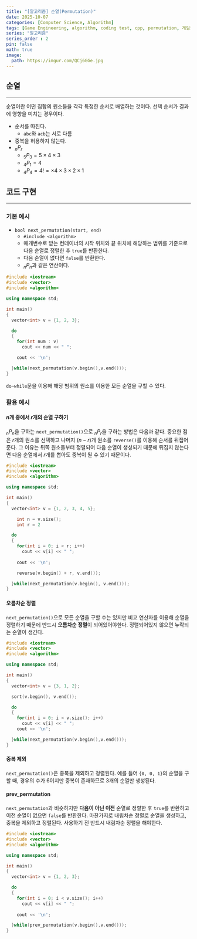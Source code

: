 ```yaml
---
title: "[알고리즘] 순열(Permutation)"
date: 2025-10-07
categories: [Computer Science, Algorithm]
tags: [Game Engineering, algorithm, coding test, cpp, permutation, 게임공학, 알고리즘, 코딩테스트, C++, 순열]
series: "알고리즘"
series_order : 2
pin: false
math: true
image:
  path: https://imgur.com/QCj6GGe.jpg
---
```


## 순열

---

순열이란 어떤 집합의 원소들을 각각 특정한 순서로 배열하는 것이다. 선택 순서가 결과에 영향을 미치는 경우이다.

- 순서를 따진다.
  - `abc`와 `acb`는 서로 다름
- 중복을 허용하지 않는다.
- $_nP_r$
  - $_5P_3 = 5 \times 4 \times 3$
  - $_4P_1 = 4$
  - $_4P_4 = 4! = \times 4 \times 3 \times 2 \times 1$

## 코드 구현

---

### 기본 예시

- `bool next_permutation(start, end)`
  - `#include <algorithm>`
  - 매개변수로 받는 컨테이너의 시작 위치와 끝 위치에 해당하는 범위를 기준으로 다음 순열로 정렬한 후 `true`를 반환한다.
  - 다음 순열이 없다면 `false`를 반환한다.
  - $_nP_n$과 같은 연산이다.

```cpp
#include <iostream>
#include <vector>
#include <algorithm>

using namespace std;

int main()
{
  vector<int> v = {1, 2, 3};

  do
  {
    for(int num : v)
      cout << num << " ";

    cout << '\n';

  }while(next_permutation(v.begin(),v.end()));
}
```

`do~while`문을 이용해 해당 범위의 원소를 이용한 모든 순열을 구할 수 있다.

### 활용 예시

#### $n$개 중에서 $r$개의 순열 구하기

$_nP_n$을 구하는 `next_permutation()`으로 $_nP_r$을 구하는 방법은 다음과 같다. 중요한 점은 $r$개의 원소를 선택하고 나머지 $(n - r)$개 원소를 `reverse()`를 이용해 순서를 뒤집어준다. 그 이유는 뒤쪽 원소들부터 정렬되어 다음 순열이 생성되기 때문에 뒤집지 않는다면 다음 순열에서 $r$개를 뽑아도 중복이 될 수 있기 때문이다.

```cpp
#include <iostream>
#include <vector>
#include <algorithm>

using namespace std;

int main()
{
  vector<int> v = {1, 2, 3, 4, 5};

    int n = v.size();
    int r = 2  

  do
  {
    for(int i = 0; i < r; i++)
      cout << v[i] << " ";
    
    cout << '\n';

    reverse(v.begin() + r, v.end());

  }while(next_permutation(v.begin(), v.end()));
}
```

#### 오름차순 정렬

`next_permutation()`으로 모든 순열을 구할 수는 있지만 비교 연산자를 이용해 순열을 정렬하기 때문에 반드시 **오름차순 정렬**이 되어있어야한다. 정렬되어있지 않으면 누락되는 순열이 생긴다.

```cpp
#include <iostream>
#include <vector>
#include <algorithm>

using namespace std;

int main()
{
  vector<int> v = {3, 1, 2};

  sort(v.begin(), v.end());

  do
  {
    for(int i = 0; i < v.size(); i++)
      cout << v[i] << " ";
    cout << '\n';

  }while(next_permutation(v.begin(),v.end()));
}
```

#### 중복 제외

`next_permutation()`은 중복을 제외하고 정렬된다. 예를 들어 `{0, 0, 1}`의 순열을 구할 때, 경우의 수가 6이지만 중복이 존재하므로 3개의 순열만 생성된다.

#### prev_permutation

`next_permutation`과 비슷하지만 **다음이 아닌 이전** 순열로 정렬한 후 `true`를 반환하고 이전 순열이 없으면 `false`를 반환한다. 마찬가지로 내림차순 정렬로 순열을 생성하고, 중복을 제외하고 정렬된다. 사용하기 전 반드시 내림차순 정렬을 해야한다.

```cpp
#include <iostream>
#include <vector>
#include <algorithm>

using namespace std;

int main()
{
  vector<int> v = {1, 2, 3};

  do
  {
    for(int i = 0; i < v.size(); i++)
      cout << v[i] << " ";
    
    cout << '\n';

  }while(prev_permutation(v.begin(),v.end()));
}
```
